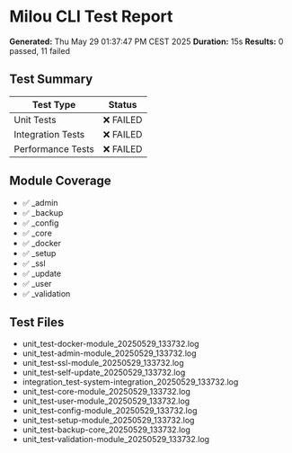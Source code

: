 # Milou CLI Test Report

**Generated:** Thu May 29 01:37:47 PM CEST 2025
**Duration:** 15s
**Results:** 0 passed, 11 failed

## Test Summary

| Test Type | Status |
|-----------|--------|
| Unit Tests | ❌ FAILED |
| Integration Tests | ❌ FAILED |
| Performance Tests | ❌ FAILED |

## Module Coverage

- ✅ _admin
- ✅ _backup
- ✅ _config
- ✅ _core
- ✅ _docker
- ✅ _setup
- ✅ _ssl
- ✅ _update
- ✅ _user
- ✅ _validation

## Test Files

- unit_test-docker-module_20250529_133732.log
- unit_test-admin-module_20250529_133732.log
- unit_test-ssl-module_20250529_133732.log
- unit_test-self-update_20250529_133732.log
- integration_test-system-integration_20250529_133732.log
- unit_test-core-module_20250529_133732.log
- unit_test-user-module_20250529_133732.log
- unit_test-config-module_20250529_133732.log
- unit_test-setup-module_20250529_133732.log
- unit_test-backup-core_20250529_133732.log
- unit_test-validation-module_20250529_133732.log
